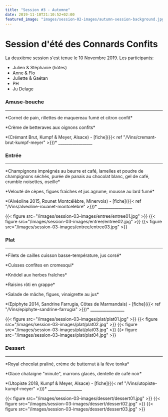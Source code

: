 ```yaml
---
title: "Session #3 - Automne"
date: 2019-11-10T21:10:52+02:00
featured_image: "images/session-02-images/autumn-session-background.jpg"
---
```


# Session d'été des Connards Confits

La deuxième session s'est tenue le 10 Novembre 2019.
Les participants:

  * Julien & Stéphanie (hôtes)
  * Anne & Flo
  * Juliette & Gaétan
  * PH
  * Ju Delage

### Amuse-bouche

_________________
  <p>*Cornet de pain, rillettes de maquereau fumé et citron confit*<br>
  <p>*Crème de betteraves aux oignons confits*<br>

  <p>*(Crémant Brut, Kumpf & Meyer, Alsace) - [fiche]({{< ref "/Vins/cremant-brut-kumpf-meyer" >}})*
_________________

### Entrée

_________________
  <p>*Champignons imprégnés au beurre et café, lamelles et poudre de champignons séchés, purée de panais au chocolat blanc, gel de café, crumble noisettes, oseille*<br>
  <p>*Velouté de cèpes, figues fraîches et jus agrume, mousse au lard fumé*<br>

  <p>*(Alvéoline 2015, Rounet Montcélèbre, Minervois) - [fiche]({{< ref "/Vins/alveoline-rouanet-montcelebre" >}})*
_________________

{{< figure src="/images/session-03-images/entree/entree01.jpg" >}}
{{< figure src="/images/session-03-images/entree/entree02.jpg" >}}
{{< figure src="/images/session-03-images/entree/entree03.jpg" >}}

### Plat

_________________
  <p>*Filets de cailles cuisson basse-température, jus corsé*<br>
  <p>*Cuisses confites en cromesqui*<br>
  <p>*Knödel aux herbes fraîches*<br>
  <p>*Raisins rôti en grappe*<br>
  <p>*Salade de mâche, figues, vinaigrette au jus*<br>

  <p>*(Epiphyte 2014, Sandrine Farrugia, Côtes de Marmandais) - [fiche]({{< ref "/Vins/epiphyte-sandrine-farrugia" >}})*
_________________

{{< figure src="/images/session-03-images/plat/plat01.jpg" >}}
{{< figure src="/images/session-03-images/plat/plat02.jpg" >}}
{{< figure src="/images/session-03-images/plat/plat03.jpg" >}}
{{< figure src="/images/session-03-images/plat/plat04.jpg" >}}

### Dessert

_________________
  <p>*Royal chocolat praliné, crème de butternut à la fève tonka*<br>
  <p>*Glace chataigne "minute", marrons glacés, dentelle de café noir*<br>

  <p>*(Utopiste 2018, Kumpf & Meyer, Alsace) - [fiche]({{< ref "/Vins/utopiste-kumpf-meyer" >}})*
_________________

{{< figure src="/images/session-03-images/dessert/dessert01.jpg" >}}
{{< figure src="/images/session-03-images/dessert/dessert02.jpg" >}}
{{< figure src="/images/session-03-images/dessert/dessert03.jpg" >}}
